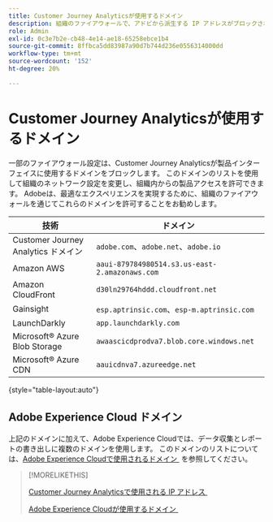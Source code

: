 ```yaml
---
title: Customer Journey Analyticsが使用するドメイン
description: 組織のファイアウォールで、アドビから派生する IP アドレスがブロックされている場合は、このリストを使用してファイアウォール設定を更新してください。
role: Admin
exl-id: 0c3e7b2e-cb48-4e14-ae18-65258ebce1b4
source-git-commit: 8ffbca5dd83987a90d7b744d236e0556314000dd
workflow-type: tm+mt
source-wordcount: '152'
ht-degree: 20%

---
```


# Customer Journey Analyticsが使用するドメイン

一部のファイアウォール設定は、Customer Journey Analyticsが製品インターフェイスに使用するドメインをブロックします。 このドメインのリストを使用して組織のネットワーク設定を変更し、組織内からの製品アクセスを許可できます。 Adobeは、最適なエクスペリエンスを実現するために、組織のファイアウォールを通じてこれらのドメインを許可することをお勧めします。

| 技術 | ドメイン |
| --- | --- |
| Customer Journey Analytics ドメイン | `adobe.com`、`adobe.net`、`adobe.io` |
| Amazon AWS | `aaui-879784980514.s3.us-east-2.amazonaws.com` |
| Amazon CloudFront | `d30ln29764hddd.cloudfront.net` |
| Gainsight | `esp.aptrinsic.com`、`esp-m.aptrinsic.com` |
| LaunchDarkly | `app.launchdarkly.com` |
| Microsoft® Azure Blob Storage | `awaascicdprodva7.blob.core.windows.net` |
| Microsoft® Azure CDN | `aauicdnva7.azureedge.net` |

{style="table-layout:auto"}

## Adobe Experience Cloud ドメイン

上記のドメインに加えて、Adobe Experience Cloudでは、データ収集とレポートの書き出しに複数のドメインを使用します。 このドメインのリストについては、[Adobe Experience Cloudで使用されるドメイン &#x200B;](https://experienceleague.adobe.com/ja/docs/core-services/interface/data-collection/domains) を参照してください。

>[!MORELIKETHIS]
>
>[Customer Journey Analyticsで使用される IP アドレス &#x200B;](ip-addresses.md)
>
>[Adobe Experience Cloudが使用するドメイン &#x200B;](https://experienceleague.adobe.com/ja/docs/core-services/interface/data-collection/domains)
